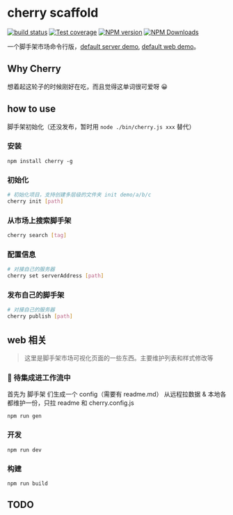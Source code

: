 # cherry scaffold

[![build status](https://img.shields.io/travis/cyseria/cherry-scaffold/master.svg?style=flat-square)](https://travis-ci.org/cyseria/cherry-scaffold)
[![Test coverage](https://img.shields.io/codecov/c/github/cyseria/cherry-scaffold.svg?style=flat-square)](https://codecov.io/github/cyseria/cherry-scaffold?branch=master)
[![NPM version](https://img.shields.io/npm/v/cherry-scaffold.svg?style=flat-square)](https://www.npmjs.com/package/cherry-scaffold)
[![NPM Downloads](https://img.shields.io/npm/dm/cherry-scaffold.svg?style=flat-square&maxAge=43200)](https://www.npmjs.com/package/cherry-scaffold)

一个脚手架市场命令行版，[default server demo](https://github.com/cyseria/cherry-scaffold-server), [default web demo](https://github.com/cyseria/cherry-scaffold-web)。

## Why Cherry
想着起这轮子的时候刚好在吃，而且觉得这单词很可爱呀 😀

## how to use
脚手架初始化（还没发布，暂时用 `node ./bin/cherry.js xxx` 替代）

### 安装
```
npm install cherry -g
```
### 初始化
```bash
# 初始化项目，支持创建多层级的文件夹 init demo/a/b/c
cherry init [path]
```

### 从市场上搜索脚手架
```bash
cherry search [tag]
```

### 配置信息
```bash
# 对接自己的服务器
cherry set serverAddress [path]
```

### 发布自己的脚手架
```bash
# 对接自己的服务器
cherry publish [path]
```

## web 相关
> 这里是脚手架市场可视化页面的一些东西。主要维护列表和样式修改等

### 💪 待集成进工作流中

首先为 脚手架 们生成一个 config（需要有 readme.md）
从远程拉数据 & 本地各都维护一份，只拉 readme 和 cherry.config.js
```
npm run gen
```

### 开发
```
npm run dev
```

### 构建
```
npm run build
```

## TODO
